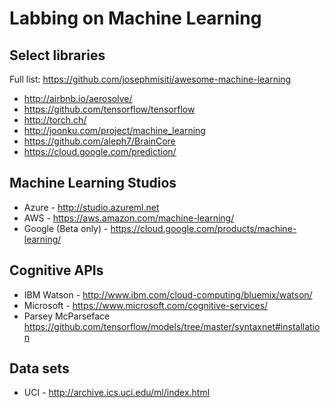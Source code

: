 # Labbing on Machine Learning

## Select libraries
Full list: https://github.com/josephmisiti/awesome-machine-learning

* http://airbnb.io/aerosolve/
* https://github.com/tensorflow/tensorflow
* http://torch.ch/
* http://joonku.com/project/machine_learning
* https://github.com/aleph7/BrainCore
* https://cloud.google.com/prediction/

## Machine Learning Studios
* Azure - http://studio.azureml.net
* AWS - https://aws.amazon.com/machine-learning/
* Google (Beta only) - https://cloud.google.com/products/machine-learning/

## Cognitive APIs
* IBM Watson - http://www.ibm.com/cloud-computing/bluemix/watson/
* Microsoft - https://www.microsoft.com/cognitive-services/
* Parsey McParseface https://github.com/tensorflow/models/tree/master/syntaxnet#installation

## Data sets
* UCI - http://archive.ics.uci.edu/ml/index.html
